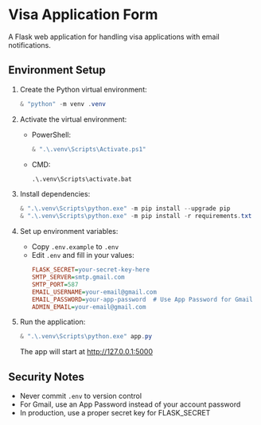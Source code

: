 # Visa Application Form

A Flask web application for handling visa applications with email notifications.

## Environment Setup

1. Create the Python virtual environment:
   ```powershell
   & "python" -m venv .venv
   ```

2. Activate the virtual environment:
   - PowerShell:
     ```powershell
     & ".\.venv\Scripts\Activate.ps1"
     ```
   - CMD:
     ```cmd
     .\.venv\Scripts\activate.bat
     ```

3. Install dependencies:
   ```powershell
   & ".\.venv\Scripts\python.exe" -m pip install --upgrade pip
   & ".\.venv\Scripts\python.exe" -m pip install -r requirements.txt
   ```

4. Set up environment variables:
   - Copy `.env.example` to `.env`
   - Edit `.env` and fill in your values:
     ```ini
     FLASK_SECRET=your-secret-key-here
     SMTP_SERVER=smtp.gmail.com
     SMTP_PORT=587
     EMAIL_USERNAME=your-email@gmail.com
     EMAIL_PASSWORD=your-app-password  # Use App Password for Gmail
     ADMIN_EMAIL=your-email@gmail.com
     ```

5. Run the application:
   ```powershell
   & ".\.venv\Scripts\python.exe" app.py
   ```
   The app will start at http://127.0.0.1:5000

## Security Notes

- Never commit `.env` to version control
- For Gmail, use an App Password instead of your account password
- In production, use a proper secret key for FLASK_SECRET
